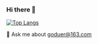 ### Hi there 👋

<!-- [![GitHub Stats](https://github-readme-stats.vercel.app/api?username=shanksgx&theme=dark&show_icons=true)](https://github.com/shanksgx/) -->

[![Top Langs](https://github-readme-stats.vercel.app/api/top-langs/?username=shanksgx&theme=dark&hide=jupyter%20notebook,vue,go,java&langs_count=10&layout=compact)](https://github.com/shanksgx/)

💬 Ask me about goduer@163.com
